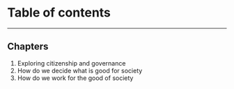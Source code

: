 # Table of contents
---
## Chapters
1. Exploring citizenship and governance
2. How do we decide what is good for society
3. How do we work for the good of society